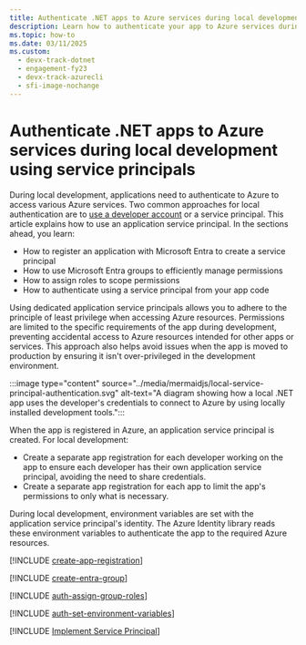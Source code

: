 ```yaml
---
title: Authenticate .NET apps to Azure services during local development using service principals
description: Learn how to authenticate your app to Azure services during local development using dedicated application service principals.
ms.topic: how-to
ms.date: 03/11/2025
ms.custom:
  - devx-track-dotnet
  - engagement-fy23
  - devx-track-azurecli
  - sfi-image-nochange
---
```


# Authenticate .NET apps to Azure services during local development using service principals

During local development, applications need to authenticate to Azure to access various Azure services. Two common approaches for local authentication are to [use a developer account](local-development-dev-accounts.md) or a service principal. This article explains how to use an application service principal. In the sections ahead, you learn:

- How to register an application with Microsoft Entra to create a service principal
- How to use Microsoft Entra groups to efficiently manage permissions
- How to assign roles to scope permissions
- How to authenticate using a service principal from your app code

Using dedicated application service principals allows you to adhere to the principle of least privilege when accessing Azure resources. Permissions are limited to the specific requirements of the app during development, preventing accidental access to Azure resources intended for other apps or services. This approach also helps avoid issues when the app is moved to production by ensuring it isn't over-privileged in the development environment.

:::image type="content" source="../media/mermaidjs/local-service-principal-authentication.svg" alt-text="A diagram showing how a local .NET app uses the developer's credentials to connect to Azure by using locally installed development tools.":::

When the app is registered in Azure, an application service principal is created. For local development:

- Create a separate app registration for each developer working on the app to ensure each developer has their own application service principal, avoiding the need to share credentials.
- Create a separate app registration for each app to limit the app's permissions to only what is necessary.

During local development, environment variables are set with the application service principal's identity. The Azure Identity library reads these environment variables to authenticate the app to the required Azure resources.

[!INCLUDE [create-app-registration](../includes/auth-create-app-registration.md)]

[!INCLUDE [create-entra-group](../includes/auth-create-entra-group.md)]

[!INCLUDE [auth-assign-group-roles](../includes/auth-assign-group-roles.md)]

[!INCLUDE [auth-set-environment-variables](../includes/auth-set-environment-variables.md)]

[!INCLUDE [Implement Service Principal](<../includes/implement-service-principal.md>)]

